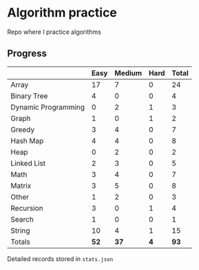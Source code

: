 # Algorithm practice

Repo where I practice algorithms

<!-- todo: display the json data in some online visualization. -->

## Progress

<!-- { javascript: 33, python: 65, both: 5 } -->
| |Easy|Medium|Hard|Total|
|-|-|-|-|-|
|Array|17|7|0|24|
|Binary Tree|4|0|0|4|
|Dynamic Programming|0|2|1|3|
|Graph|1|0|1|2|
|Greedy|3|4|0|7|
|Hash Map|4|4|0|8|
|Heap|0|2|0|2|
|Linked List|2|3|0|5|
|Math|3|4|0|7|
|Matrix|3|5|0|8|
|Other|1|2|0|3|
|Recursion|3|0|1|4|
|Search|1|0|0|1|
|String|10|4|1|15|
|Totals|**52**|**37**|**4**|**93**|

Detailed records stored in `stats.json`
